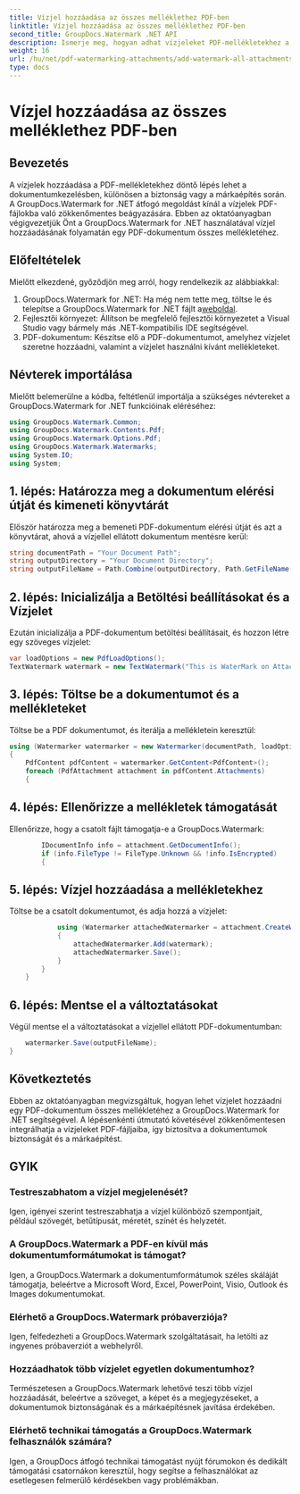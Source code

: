 ```yaml
---
title: Vízjel hozzáadása az összes melléklethez PDF-ben
linktitle: Vízjel hozzáadása az összes melléklethez PDF-ben
second_title: GroupDocs.Watermark .NET API
description: Ismerje meg, hogyan adhat vízjeleket PDF-mellékletekhez a GroupDocs.Watermark for .NET segítségével. Biztosítsa dokumentumait egyszerűen egyedi vízjelekkel.
weight: 16
url: /hu/net/pdf-watermarking-attachments/add-watermark-all-attachments-pdf/
type: docs
---
```

# Vízjel hozzáadása az összes melléklethez PDF-ben

## Bevezetés
A vízjelek hozzáadása a PDF-mellékletekhez döntő lépés lehet a dokumentumkezelésben, különösen a biztonság vagy a márkaépítés során. A GroupDocs.Watermark for .NET átfogó megoldást kínál a vízjelek PDF-fájlokba való zökkenőmentes beágyazására. Ebben az oktatóanyagban végigvezetjük Önt a GroupDocs.Watermark for .NET használatával vízjel hozzáadásának folyamatán egy PDF-dokumentum összes mellékletéhez.
## Előfeltételek
Mielőtt elkezdené, győződjön meg arról, hogy rendelkezik az alábbiakkal:
1.  GroupDocs.Watermark for .NET: Ha még nem tette meg, töltse le és telepítse a GroupDocs.Watermark for .NET fájlt a[weboldal](https://releases.groupdocs.com/Watermark/net/).
2. Fejlesztői környezet: Állítson be megfelelő fejlesztői környezetet a Visual Studio vagy bármely más .NET-kompatibilis IDE segítségével.
3. PDF-dokumentum: Készítse elő a PDF-dokumentumot, amelyhez vízjelet szeretne hozzáadni, valamint a vízjelet használni kívánt mellékleteket.

## Névterek importálása
Mielőtt belemerülne a kódba, feltétlenül importálja a szükséges névtereket a GroupDocs.Watermark for .NET funkcióinak eléréséhez:
```csharp
using GroupDocs.Watermark.Common;
using GroupDocs.Watermark.Contents.Pdf;
using GroupDocs.Watermark.Options.Pdf;
using GroupDocs.Watermark.Watermarks;
using System.IO;
using System;
```
## 1. lépés: Határozza meg a dokumentum elérési útját és kimeneti könyvtárát
Először határozza meg a bemeneti PDF-dokumentum elérési útját és azt a könyvtárat, ahová a vízjellel ellátott dokumentum mentésre kerül:
```csharp
string documentPath = "Your Document Path";
string outputDirectory = "Your Document Directory";
string outputFileName = Path.Combine(outputDirectory, Path.GetFileName(documentPath));
```
## 2. lépés: Inicializálja a Betöltési beállításokat és a Vízjelet
Ezután inicializálja a PDF-dokumentum betöltési beállításait, és hozzon létre egy szöveges vízjelet:
```csharp
var loadOptions = new PdfLoadOptions();
TextWatermark watermark = new TextWatermark("This is WaterMark on Attachment", new Font("Arial", 19));
```
## 3. lépés: Töltse be a dokumentumot és a mellékleteket
Töltse be a PDF dokumentumot, és iterálja a mellékletein keresztül:
```csharp
using (Watermarker watermarker = new Watermarker(documentPath, loadOptions))
{
    PdfContent pdfContent = watermarker.GetContent<PdfContent>();
    foreach (PdfAttachment attachment in pdfContent.Attachments)
    {
```
## 4. lépés: Ellenőrizze a mellékletek támogatását
Ellenőrizze, hogy a csatolt fájlt támogatja-e a GroupDocs.Watermark:
```csharp
        IDocumentInfo info = attachment.GetDocumentInfo();
        if (info.FileType != FileType.Unknown && !info.IsEncrypted)
        {
```
## 5. lépés: Vízjel hozzáadása a mellékletekhez
Töltse be a csatolt dokumentumot, és adja hozzá a vízjelet:
```csharp
            using (Watermarker attachedWatermarker = attachment.CreateWatermarker())
            {
                attachedWatermarker.Add(watermark);
                attachedWatermarker.Save();
            }
        }
    }
```
## 6. lépés: Mentse el a változtatásokat
Végül mentse el a változtatásokat a vízjellel ellátott PDF-dokumentumban:
```csharp
    watermarker.Save(outputFileName);
}
```

## Következtetés
Ebben az oktatóanyagban megvizsgáltuk, hogyan lehet vízjelet hozzáadni egy PDF-dokumentum összes mellékletéhez a GroupDocs.Watermark for .NET segítségével. A lépésenkénti útmutató követésével zökkenőmentesen integrálhatja a vízjeleket PDF-fájljaiba, így biztosítva a dokumentumok biztonságát és a márkaépítést.
## GYIK
### Testreszabhatom a vízjel megjelenését?
Igen, igényei szerint testreszabhatja a vízjel különböző szempontjait, például szövegét, betűtípusát, méretét, színét és helyzetét.
### A GroupDocs.Watermark a PDF-en kívül más dokumentumformátumokat is támogat?
Igen, a GroupDocs.Watermark a dokumentumformátumok széles skáláját támogatja, beleértve a Microsoft Word, Excel, PowerPoint, Visio, Outlook és Images dokumentumokat.
### Elérhető a GroupDocs.Watermark próbaverziója?
Igen, felfedezheti a GroupDocs.Watermark szolgáltatásait, ha letölti az ingyenes próbaverziót a webhelyről.
### Hozzáadhatok több vízjelet egyetlen dokumentumhoz?
Természetesen a GroupDocs.Watermark lehetővé teszi több vízjel hozzáadását, beleértve a szöveget, a képet és a megjegyzéseket, a dokumentumok biztonságának és a márkaépítésnek javítása érdekében.
### Elérhető technikai támogatás a GroupDocs.Watermark felhasználók számára?
Igen, a GroupDocs átfogó technikai támogatást nyújt fórumokon és dedikált támogatási csatornákon keresztül, hogy segítse a felhasználókat az esetlegesen felmerülő kérdésekben vagy problémákban.